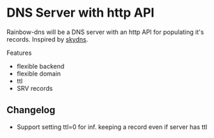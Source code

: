 # DNS Server with http API

Rainbow-dns will be a DNS server with an http API for populating it's records. Inspired by [skydns](https://github.com/skynetservices/skydns).

Features

* flexible backend
* flexible domain
* ttl
* SRV records

## Changelog

* Support setting ttl=0 for inf. keeping a record even if server has ttl
